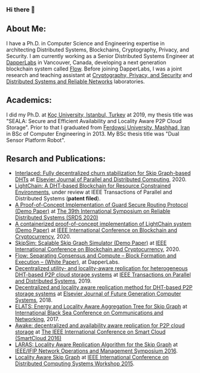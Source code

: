### Hi there 👋

<!--
**yhassanzadeh13/yhassanzadeh13** is a ✨ _special_ ✨ repository because its `README.md` (this file) appears on your GitHub profile.

Here are some ideas to get you started:

- 🔭 I’m currently working on ...
- 🌱 I’m currently learning ...
- 👯 I’m looking to collaborate on ...
- 🤔 I’m looking for help with ...
- 💬 Ask me about ...
- 📫 How to reach me: ...
- 😄 Pronouns: ...
- ⚡ Fun fact: ...
-->

## About Me: 
I have a Ph.D. in Computer Science and Engineering expertise in architecting Distributed Systems, Blockchains, Cryptography, Privacy, and Security. I am currently working as a Senior Distributed Systems Engineer at [DapperLabs](https://www.dapperlabs.com/) in Vancouver, Canada, developing a next generation blockchain system called [Flow](https://www.onflow.org/). Before joining DapperLabs, I was a joint research and teaching assistant at [Cryptography, Privacy, and Security](https://crypto.ku.edu.tr) and [Distributed Systems and Reliable Networks]() laboratories.

## Academics: 
I did my Ph.D. at [Koç University, Istanbul, Turkey](ku.edu.tr) at 2019, my thesis title was "SEALA: Secure and Efficient Availability and Locality Aware P2P Cloud Storage". Prior to that I graduated from [Ferdowsi University, Mashhad, Iran](um.ac.ir) in BSc of Computer Engineering in 2013. My BSc thesis title was "Dual Sensor Platform Robot". 

## Resarch and Publications: 
- [Interlaced: Fully decentralized churn stabilization for Skip Graph-based DHTs](https://arxiv.org/pdf/1903.07289.pdf) at [Elsevier Journal of Parallel and Distributed Computing](https://www.journals.elsevier.com/journal-of-parallel-and-distributed-computing), 2020. 
- [LightChain: A DHT-based Blockchain for Resource Constrained Environments](https://arxiv.org/pdf/1904.00375.pdf), under review at IEEE Transactions of Parallel and Distributed Systems (**patent filed**).
- [A Proof-of-Concept Implementation of Guard Secure Routing Protocol (Demo Paper)](https://arxiv.org/pdf/2007.13212.pdf) at [The 39th International Symposium on Reliable Distributed Systems (SRDS 2020)](https://srds-conference.org/call-poster&demos.html)
- [A containerized proof-of-concept implementation of LightChain system (Demo Paper)](https://arxiv.org/pdf/2007.13203.pdf) at [IEEE International Conference on Blockchain and Cryptocurrency](https://icbc2020.ieee-icbc.org/), 2020. 
- [SkipSim: Scalable Skip Graph Simulator (Demo Paper)](https://arxiv.org/pdf/2007.13200.pdf) at [IEEE International Conference on Blockchain and Cryptocurrency](https://icbc2020.ieee-icbc.org/), 2020. 
- [Flow: Separating Consensus and Compute – Block Formation and Execution – (White Paper)](https://arxiv.org/pdf/2002.07403.pdf), at DapperLabs.
- [Decentralized utility- and locality-aware replication for heterogeneous DHT-based P2P cloud storage systems](https://arxiv.org/pdf/1907.11997.pdf) at [IEEE Transactions on Parallel and Distributed Systems](https://www.computer.org/csdl/journal/td), 2019. 
- [Decentralized and locality aware replication method for DHT-based P2P storage systems](https://crypto.ku.edu.tr/wp-content/uploads/2019/05/1-s2.0-S0167739X17326973-main.pdf) at [Elsevier Journal of Future Generation Computer Systems](https://www.sciencedirect.com/journal/future-generation-computer-systems), 2018.
- [ELATS: Energy and Locality Aware Aggregation Tree for Skip Graph](https://www.researchgate.net/profile/Yahya_Hassanzadeh_Nazarabadi2/publication/317412557_ELATS_Energy_and_Locality_Aware_Aggregation_Tree_for_Skip_Graph/links/5939707ca6fdcc58ae8365de/ELATS-Energy-and-Locality-Aware-Aggregation-Tree-for-Skip-Graph.pdf) at [International Black Sea Conference on Communications and Networking](https://blackseacom2017.ieee-blackseacom.org/), 2017. 
- [Awake: decentralized and availability aware replication for P2P cloud storage](https://crypto.ku.edu.tr/wp-content/uploads/2019/05/skipgraph-replication-availability.pdf) at [The IEEE International Conference on Smart Cloud
(SmartCloud 2016)](http://csis.pace.edu/CSCloud/sc2016/index.html)
- [LARAS: Locality Aware Replication Algorithm for the Skip Graph](https://www.researchgate.net/profile/Yahya_Hassanzadeh_Nazarabadi2/publication/301790209_LARAS_Locality_Aware_Replication_Algorithm_for_the_Skip_Graph/links/5ab2412b458515ecebedca6e/LARAS-Locality-Aware-Replication-Algorithm-for-the-Skip-Graph.pdf) at [IEEE/IFIP Network Operations and Management Symposium 2016](https://noms2016.ieee-noms.org/).
- [Locality Aware Skip Graph](https://crypto.ku.edu.tr/wp-content/uploads/2019/05/skipgraph-locality.pdf) at [IEEE International Conference on Distributed Computing Systems Workshop 2015](https://ieeexplore.ieee.org/document/7165092).
